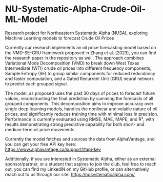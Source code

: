 # NU-Systematic-Alpha-Crude-Oil-ML-Model
Research project for Northeastern Systematic Alpha (NUSA), exploring Machine Learning models to forecast Crude Oil Prices

Currently our research implements an oil price forecasting model based on the VMD-SE-GRU framework proposed in Zhang et al. (2023), you can find the research paper in the repository as well. The approach combines Variational Mode Decomposition (VMD) to break down West Texas Intermediate (WTI) crude oil prices into different frequency components, Sample Entropy (SE) to group similar components for reduced redundancy and faster computation, and a Gated Recurrent Unit (GRU) neural network to predict each grouped signal. 

The model, as proposed uses the past 30 days of prices to forecast future values, reconstructing the final prediction by summing the forecasts of all grouped components. This decomposition aims to improve accuracy over single deep learning models, handles the nonlinear and volatile nature of oil prices, and significantly reduces training time with minimal loss in precision. Performance is currently evaluated using RMSE, MAE, MAPE, and R², with results demonstrating strong predictive capability for both short- and medium-term oil price movements.

Currently the model fetches and sources the data from AlphaVantage, and you can get your free API key here: https://www.alphavantage.co/support/#api-key

Additionally, if you are interested in Systematic Alpha, either as an external sponsor/partner, or a student that aspires to join the club, feel free to reach out, you can find my LinkedIN on my GitHub profile, or can alternatively reach out to us through our site: https://nusystematicalpha.com/
